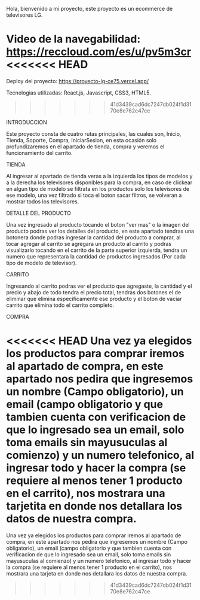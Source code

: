 Hola, bienvenido a mi proyecto, este proyecto es un ecommerce de televisores LG.

Video de la navegabilidad: https://reccloud.com/es/u/pv5m3cr
<<<<<<< HEAD
=======
Deploy del proyecto: https://proyecto-lg-ce75.vercel.app/

Tecnologias utilizadas: React.js, Javascript, CSS3, HTML5.
>>>>>>> 41d3439cad6dc7247db024f1d3170e8e762c47ce

INTRODUCCION

Este proyecto consta de cuatro rutas principales, las cuales son, Inicio, Tienda, Soporte, Compra, IniciarSesion, en esta ocasión solo profundizaremos en el apartado de tienda, compra y veremos el funcionamiento del carrito.

TIENDA

Al ingresar al apartado de tienda veras a la izquierda los tipos de modelos y a la derecha los televisores disponibles para la compra, en caso de clickear en algun tipo de modelo se filtrata en los productos solo los televisores de ese modelo, una vez filtrado si toca el boton sacar filtros, se volveran a mostrar todos los televisores.

DETALLE DEL PRODUCTO

Una vez ingresado al producto tocando el boton "ver mas" o la imagen del producto podras ver los detalles del producto, en este apartado tendras una botonera donde podras ingresar la cantidad del producto a comprar, al tocar agregar al carrito se agregara un producto al carrito y podras visualizarlo tocando en el carrito de la parte superior izquierda, tendra un numero que representara la cantidad de productos ingresados (Por cada tipo de modelo de televisor).

CARRITO

Ingresando al carrito podras ver el producto que agregaste, la cantidad y el precio y abajo de todo tendra el precio total, tendras dos botones el de eliminar que elimina especificamente ese producto y el boton de vaciar carrito que elimina todo el carrito completo.

COMPRA

<<<<<<< HEAD
Una vez ya elegidos los productos para comprar iremos al apartado de compra, en este apartado nos pedira que ingresemos un nombre (Campo obligatorio), un email (campo obligatorio y que tambien cuenta con verificacion de que lo ingresado sea un email, solo toma emails sin mayusuculas al comienzo) y un numero telefonico, al ingresar todo y hacer la compra (se requiere al menos tener 1 producto en el carrito), nos mostrara una tarjetita en donde nos detallara los datos de nuestra compra.
=======
Una vez ya elegidos los productos para comprar iremos al apartado de compra, en este apartado nos pedira que ingresemos un nombre (Campo obligatorio), un email (campo obligatorio y que tambien cuenta con verificacion de que lo ingresado sea un email, solo toma emails sin mayusuculas al comienzo) y un numero telefonico, al ingresar todo y hacer la compra (se requiere al menos tener 1 producto en el carrito), nos mostrara una tarjeta en donde nos detallara los datos de nuestra compra.
>>>>>>> 41d3439cad6dc7247db024f1d3170e8e762c47ce

